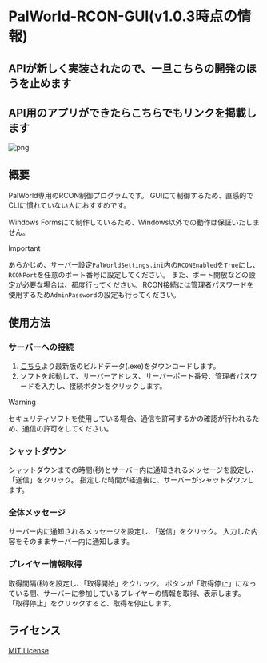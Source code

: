 # PalWorld-RCON-GUI(v1.0.3時点の情報)
## APIが新しく実装されたので、一旦こちらの開発のほうを止めます
## API用のアプリができたらこちらでもリンクを掲載します
![png](https://github.com/KTTI465/PalWorld-RCON-GUI/blob/main/image/window.png)

## 概要
PalWorld専用のRCON制御プログラムです。
GUIにて制御するため、直感的でCLIに慣れていない人におすすめです。

Windows Formsにて制作しているため、Windows以外での動作は保証いたしません。

>[!IMPORTANT]
>あらかじめ、サーバー設定`PalWorldSettings.ini`内の`RCONEnabled`を`True`にし、`RCONPort`を任意のポート番号に設定してください。
>また、ポート開放などの設定が必要な場合は、都度行ってください。
>RCON接続には管理者パスワードを使用するため`AdminPassword`の設定も行ってください。

## 使用方法
### サーバーへの接続
1. [こちら](https://github.com/KTTI465/PalWorld-RCON-GUI/releases)より最新版のビルドデータ(.exe)をダウンロードします。
2. ソフトを起動して、サーバーアドレス、サーバーポート番号、管理者パスワードを入力し、接続ボタンをクリックします。
>[!WARNING]
>セキュリティソフトを使用している場合、通信を許可するかの確認が行われるため、通信の許可をしてください。

### シャットダウン
シャットダウンまでの時間(秒)とサーバー内に通知されるメッセージを設定し、「送信」をクリック。
指定した時間が経過後に、サーバーがシャットダウンします。

### 全体メッセージ
サーバー内に通知されるメッセージを設定し、「送信」をクリック。
入力した内容をそのままサーバー内に通知します。

### プレイヤー情報取得
取得間隔(秒)を設定し、「取得開始」をクリック。
ボタンが「取得停止」になっている間、サーバーに参加しているプレイヤーの情報を取得、表示します。
「取得停止」をクリックすると、取得を停止します。

## ライセンス
[MIT License](https://github.com/KTTI465/PalWorld-RCON-GUI/blob/main/LICENSE)
